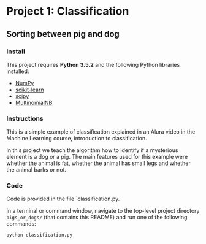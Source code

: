 # Project 1: Classification
## Sorting between pig and dog

### Install

This project requires **Python 3.5.2** and the following Python libraries installed:

- [NumPy](http://www.numpy.org/)
- [scikit-learn](http://scikit-learn.org/stable/)
- [scipy](https://www.scipy.org/)
- [MultinomialNB](http://scikit-learn.org/stable/modules/generated/sklearn.naive_bayes.MultinomialNB.html/)

### Instructions

This is a simple example of classification explained in an Alura video in the Machine Learning course, introduction to classification.

In this project we teach the algorithm how to identify if a mysterious element is a dog or a pig. The main features used for this example were whether the animal is fat, whether the animal has small legs and whether the animal barks or not.

### Code

Code is provided in the file `classification.py.

In a terminal or command window, navigate to the top-level project directory `pigs_or_dogs/` (that contains this README) and run one of the following commands:

```python classification.py```
